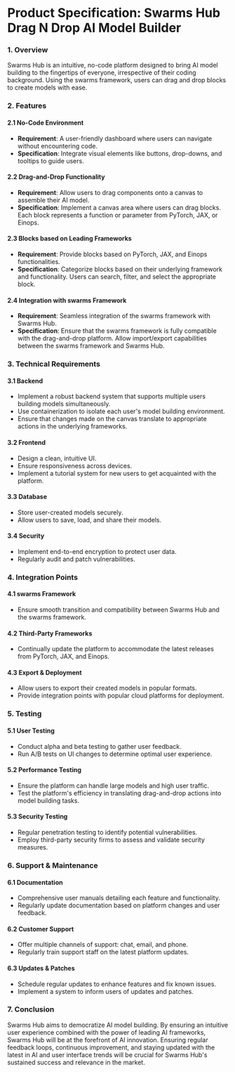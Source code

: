 # Product Specification: Swarms Hub Drag N Drop AI Model Builder

### 1. Overview

Swarms Hub is an intuitive, no-code platform designed to bring AI model building to the fingertips of everyone, irrespective of their coding background. Using the swarms framework, users can drag and drop blocks to create models with ease.

### 2. Features

#### 2.1 No-Code Environment
- **Requirement**: A user-friendly dashboard where users can navigate without encountering code.
- **Specification**: Integrate visual elements like buttons, drop-downs, and tooltips to guide users.

#### 2.2 Drag-and-Drop Functionality
- **Requirement**: Allow users to drag components onto a canvas to assemble their AI model.
- **Specification**: Implement a canvas area where users can drag blocks. Each block represents a function or parameter from PyTorch, JAX, or Einops.

#### 2.3 Blocks based on Leading Frameworks
- **Requirement**: Provide blocks based on PyTorch, JAX, and Einops functionalities.
- **Specification**: Categorize blocks based on their underlying framework and functionality. Users can search, filter, and select the appropriate block.

#### 2.4 Integration with swarms Framework
- **Requirement**: Seamless integration of the swarms framework with Swarms Hub.
- **Specification**: Ensure that the swarms framework is fully compatible with the drag-and-drop platform. Allow import/export capabilities between the swarms framework and Swarms Hub.

### 3. Technical Requirements

#### 3.1 Backend
- Implement a robust backend system that supports multiple users building models simultaneously.
- Use containerization to isolate each user's model building environment.
- Ensure that changes made on the canvas translate to appropriate actions in the underlying frameworks.

#### 3.2 Frontend
- Design a clean, intuitive UI.
- Ensure responsiveness across devices.
- Implement a tutorial system for new users to get acquainted with the platform.

#### 3.3 Database
- Store user-created models securely.
- Allow users to save, load, and share their models.

#### 3.4 Security
- Implement end-to-end encryption to protect user data.
- Regularly audit and patch vulnerabilities.

### 4. Integration Points

#### 4.1 swarms Framework
- Ensure smooth transition and compatibility between Swarms Hub and the swarms framework.
  
#### 4.2 Third-Party Frameworks
- Continually update the platform to accommodate the latest releases from PyTorch, JAX, and Einops.

#### 4.3 Export & Deployment
- Allow users to export their created models in popular formats.
- Provide integration points with popular cloud platforms for deployment.

### 5. Testing

#### 5.1 User Testing
- Conduct alpha and beta testing to gather user feedback.
- Run A/B tests on UI changes to determine optimal user experience.

#### 5.2 Performance Testing
- Ensure the platform can handle large models and high user traffic.
- Test the platform's efficiency in translating drag-and-drop actions into model building tasks.

#### 5.3 Security Testing
- Regular penetration testing to identify potential vulnerabilities.
- Employ third-party security firms to assess and validate security measures.

### 6. Support & Maintenance

#### 6.1 Documentation
- Comprehensive user manuals detailing each feature and functionality.
- Regularly update documentation based on platform changes and user feedback.

#### 6.2 Customer Support
- Offer multiple channels of support: chat, email, and phone.
- Regularly train support staff on the latest platform updates.

#### 6.3 Updates & Patches
- Schedule regular updates to enhance features and fix known issues.
- Implement a system to inform users of updates and patches.

### 7. Conclusion

Swarms Hub aims to democratize AI model building. By ensuring an intuitive user experience combined with the power of leading AI frameworks, Swarms Hub will be at the forefront of AI innovation. Ensuring regular feedback loops, continuous improvement, and staying updated with the latest in AI and user interface trends will be crucial for Swarms Hub's sustained success and relevance in the market.